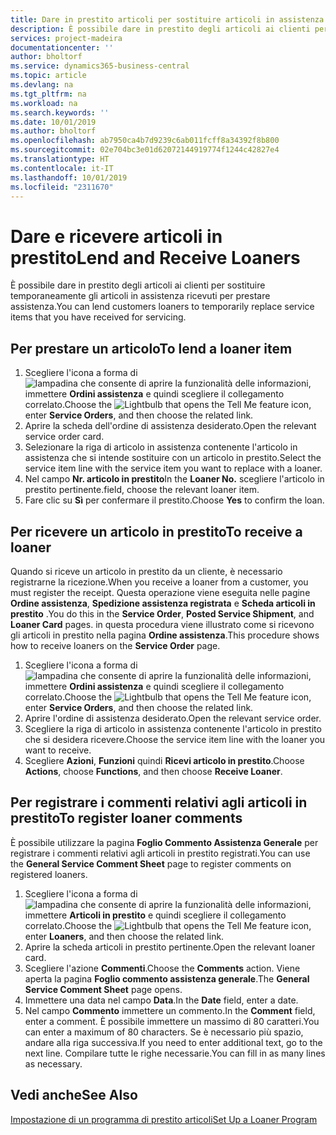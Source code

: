 ```yaml
---
title: Dare in prestito articoli per sostituire articoli in assistenza | Documenti Microsoft
description: È possibile dare in prestito degli articoli ai clienti per sostituire temporaneamente gli articoli in assistenza ricevuti per prestare assistenza.
services: project-madeira
documentationcenter: ''
author: bholtorf
ms.service: dynamics365-business-central
ms.topic: article
ms.devlang: na
ms.tgt_pltfrm: na
ms.workload: na
ms.search.keywords: ''
ms.date: 10/01/2019
ms.author: bholtorf
ms.openlocfilehash: ab7950ca4b7d9239c6ab011fcff8a34392f8b800
ms.sourcegitcommit: 02e704bc3e01d62072144919774f1244c42827e4
ms.translationtype: HT
ms.contentlocale: it-IT
ms.lasthandoff: 10/01/2019
ms.locfileid: "2311670"
---
```

# <a name="lend-and-receive-loaners"></a><span data-ttu-id="7785b-103">Dare e ricevere articoli in prestito</span><span class="sxs-lookup"><span data-stu-id="7785b-103">Lend and Receive Loaners</span></span>
<span data-ttu-id="7785b-104">È possibile dare in prestito degli articoli ai clienti per sostituire temporaneamente gli articoli in assistenza ricevuti per prestare assistenza.</span><span class="sxs-lookup"><span data-stu-id="7785b-104">You can lend customers loaners to temporarily replace service items that you have received for servicing.</span></span>  
  
## <a name="to-lend-a-loaner-item"></a><span data-ttu-id="7785b-105">Per prestare un articolo</span><span class="sxs-lookup"><span data-stu-id="7785b-105">To lend a loaner item</span></span>    
1. <span data-ttu-id="7785b-106">Scegliere l'icona a forma di ![lampadina che consente di aprire la funzionalità delle informazioni](media/ui-search/search_small.png "Informazioni sull'operazione che si desidera eseguire"), immettere **Ordini assistenza** e quindi scegliere il collegamento correlato.</span><span class="sxs-lookup"><span data-stu-id="7785b-106">Choose the ![Lightbulb that opens the Tell Me feature](media/ui-search/search_small.png "Tell me what you want to do") icon, enter **Service Orders**, and then choose the related link.</span></span>  
2. <span data-ttu-id="7785b-107">Aprire la scheda dell'ordine di assistenza desiderato.</span><span class="sxs-lookup"><span data-stu-id="7785b-107">Open the relevant service order card.</span></span>  
3. <span data-ttu-id="7785b-108">Selezionare la riga di articolo in assistenza contenente l'articolo in assistenza che si intende sostituire con un articolo in prestito.</span><span class="sxs-lookup"><span data-stu-id="7785b-108">Select the service item line with the service item you want to replace with a loaner.</span></span>  
4. <span data-ttu-id="7785b-109">Nel campo **Nr. articolo in prestito**</span><span class="sxs-lookup"><span data-stu-id="7785b-109">In the **Loaner No.**</span></span> <span data-ttu-id="7785b-110">scegliere l'articolo in prestito pertinente.</span><span class="sxs-lookup"><span data-stu-id="7785b-110">field, choose the relevant loaner item.</span></span>  
5. <span data-ttu-id="7785b-111">Fare clic su **Sì** per confermare il prestito.</span><span class="sxs-lookup"><span data-stu-id="7785b-111">Choose **Yes** to confirm the loan.</span></span>  

## <a name="to-receive-a-loaner"></a><span data-ttu-id="7785b-112">Per ricevere un articolo in prestito</span><span class="sxs-lookup"><span data-stu-id="7785b-112">To receive a loaner</span></span>  
<span data-ttu-id="7785b-113">Quando si riceve un articolo in prestito da un cliente, è necessario registrarne la ricezione.</span><span class="sxs-lookup"><span data-stu-id="7785b-113">When you receive a loaner from a customer, you must register the receipt.</span></span> <span data-ttu-id="7785b-114">Questa operazione viene eseguita nelle pagine **Ordine assistenza**, **Spedizione assistenza registrata** e  **Scheda articoli in prestito** .</span><span class="sxs-lookup"><span data-stu-id="7785b-114">You do this in the **Service Order**, **Posted Service Shipment**, and **Loaner Card** pages.</span></span> <span data-ttu-id="7785b-115">in questa procedura viene illustrato come si ricevono gli articoli in prestito nella pagina **Ordine assistenza**.</span><span class="sxs-lookup"><span data-stu-id="7785b-115">This procedure shows how to receive loaners on the **Service Order** page.</span></span>  
  
1. <span data-ttu-id="7785b-116">Scegliere l'icona a forma di ![lampadina che consente di aprire la funzionalità delle informazioni](media/ui-search/search_small.png "Informazioni sull'operazione che si desidera eseguire"), immettere **Ordini assistenza** e quindi scegliere il collegamento correlato.</span><span class="sxs-lookup"><span data-stu-id="7785b-116">Choose the ![Lightbulb that opens the Tell Me feature](media/ui-search/search_small.png "Tell me what you want to do") icon, enter **Service Orders**, and then choose the related link.</span></span>  
2. <span data-ttu-id="7785b-117">Aprire l'ordine di assistenza desiderato.</span><span class="sxs-lookup"><span data-stu-id="7785b-117">Open the relevant service order.</span></span>  
3. <span data-ttu-id="7785b-118">Scegliere la riga di articolo in assistenza contenente l'articolo in prestito che si desidera ricevere.</span><span class="sxs-lookup"><span data-stu-id="7785b-118">Choose the service item line with the loaner you want to receive.</span></span>  
4. <span data-ttu-id="7785b-119">Scegliere **Azioni**, **Funzioni** quindi **Ricevi articolo in prestito**.</span><span class="sxs-lookup"><span data-stu-id="7785b-119">Choose **Actions**, choose **Functions**, and then choose **Receive Loaner**.</span></span>  

## <a name="to-register-loaner-comments"></a><span data-ttu-id="7785b-120">Per registrare i commenti relativi agli articoli in prestito</span><span class="sxs-lookup"><span data-stu-id="7785b-120">To register loaner comments</span></span>  
<span data-ttu-id="7785b-121">È possibile utilizzare la pagina **Foglio Commento Assistenza Generale** per registrare i commenti relativi agli articoli in prestito registrati.</span><span class="sxs-lookup"><span data-stu-id="7785b-121">You can use the **General Service Comment Sheet** page to register comments on registered loaners.</span></span>  
  
1. <span data-ttu-id="7785b-122">Scegliere l'icona a forma di ![lampadina che consente di aprire la funzionalità delle informazioni](media/ui-search/search_small.png "Informazioni sull'operazione che si desidera eseguire"), immettere **Articoli in prestito** e quindi scegliere il collegamento correlato.</span><span class="sxs-lookup"><span data-stu-id="7785b-122">Choose the ![Lightbulb that opens the Tell Me feature](media/ui-search/search_small.png "Tell me what you want to do") icon, enter **Loaners**, and then choose the related link.</span></span>  
2. <span data-ttu-id="7785b-123">Aprire la scheda articoli in prestito pertinente.</span><span class="sxs-lookup"><span data-stu-id="7785b-123">Open the relevant loaner card.</span></span>  
3. <span data-ttu-id="7785b-124">Scegliere l'azione **Commenti**.</span><span class="sxs-lookup"><span data-stu-id="7785b-124">Choose the **Comments** action.</span></span> <span data-ttu-id="7785b-125">Viene aperta la pagina **Foglio commento assistenza generale**.</span><span class="sxs-lookup"><span data-stu-id="7785b-125">The **General Service Comment Sheet** page opens.</span></span>  
4. <span data-ttu-id="7785b-126">Immettere una data nel campo **Data**.</span><span class="sxs-lookup"><span data-stu-id="7785b-126">In the **Date** field, enter a date.</span></span>  
5. <span data-ttu-id="7785b-127">Nel campo **Commento** immettere un commento.</span><span class="sxs-lookup"><span data-stu-id="7785b-127">In the **Comment** field, enter a comment.</span></span> <span data-ttu-id="7785b-128">È possibile immettere un massimo di 80 caratteri.</span><span class="sxs-lookup"><span data-stu-id="7785b-128">You can enter a maximum of 80 characters.</span></span> <span data-ttu-id="7785b-129">Se è necessario più spazio, andare alla riga successiva.</span><span class="sxs-lookup"><span data-stu-id="7785b-129">If you need to enter additional text, go to the next line.</span></span> <span data-ttu-id="7785b-130">Compilare tutte le righe necessarie.</span><span class="sxs-lookup"><span data-stu-id="7785b-130">You can fill in as many lines as necessary.</span></span>  
  
## <a name="see-also"></a><span data-ttu-id="7785b-131">Vedi anche</span><span class="sxs-lookup"><span data-stu-id="7785b-131">See Also</span></span>  
[<span data-ttu-id="7785b-132">Impostazione di un programma di prestito articoli</span><span class="sxs-lookup"><span data-stu-id="7785b-132">Set Up a Loaner Program</span></span>](service-how-setup-loaner-program.md)   
